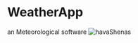 # WeatherApp
 an Meteorological software
![havaShenas](https://user-images.githubusercontent.com/36499843/124275631-0ad0e780-db58-11eb-87b4-1938ed0a1a66.png)
